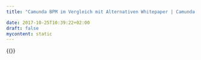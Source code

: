 ```yaml
---
title: "Camunda BPM im Vergleich mit Alternativen Whitepaper | Camunda BPM"

date: 2017-10-25T10:39:22+02:00
draft: false
mycontent: static
---
```

{{<whitepapers-single
title="Camunda BPM im Vergleich mit Alternativen"
teaser="<p>Die Vorteile der Prozessautomatisierung sind offensichtlich: Geringere Kosten, schnellere Abläufe und weniger Fehler.</p><p>Die Frage ist aber, mit welchem Ansatz eine solche Automatisierung am Besten vollzogen wird. Prozesse selbst ausprogrammieren, über Standard-Software einkaufen oder mit traditionellen BPM-Suites automatisieren?</p><p>In diesem Whitepaper werden diese Alternativen miteinander verglichen und dem Einsatz von Camunda BPM gegenüberstellt.</p>"
mcautomationid="d729745ea9 "
mcemailid="365e1dc90d"
hsformid="8e6bcf9d-c46b-4a27-85b0-3ddbf6c6a962"
pdf="//assets.ctfassets.net/vpidbgnakfvf/2w2MrPEsggu4KKsIki6kwK/459352034939e799f87ad0ad6bf5f3f0/Camunda_vs_Alternativen_DE.pdf"
thumbnail="//images.ctfassets.net/vpidbgnakfvf/5Xg1W3XnMsCSk0U6IKoQg8/c8e9ce2838cfadb860ffc9c884fe430c/alternatives_de.jpg">}}